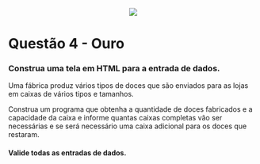 <p align="center">
    <img src="https://www.infnet.edu.br/infnet/wp-content/themes/infnet.homepage//assets/img/LogoInfnetRodape.png"/>
</p>

# Questão 4 - Ouro

### Construa uma tela em HTML para a entrada de dados.

Uma fábrica produz vários tipos de doces que são enviados para as lojas em caixas de vários tipos e tamanhos. 

Construa um programa que obtenha a quantidade de doces fabricados e a capacidade da caixa e informe quantas caixas completas vão ser necessárias e se será necessário uma caixa adicional para os doces que restaram.

#### Valide todas as entradas de dados.